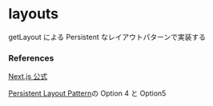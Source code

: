 # layouts

getLayout による Persistent なレイアウトパターンで実装する

### References

[Next.js 公式](https://nextjs.org/docs/basic-features/layouts)

[Persistent Layout Pattern](https://adamwathan.me/2019/10/17/persistent-layout-patterns-in-nextjs/)の Option 4 と Option5
